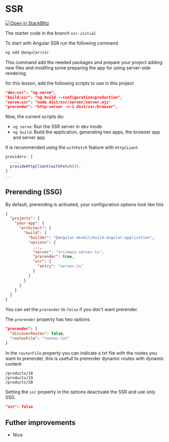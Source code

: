 # SSR

[![Open in StackBlitz](https://developer.stackblitz.com/img/open_in_stackblitz.svg)](https://stackblitz.com/edit/angularssrlesson?file=README.md)

The starter code in the branch `ssr-initial`

To start with Angular SSR run the following command

```sh
ng add @angular/ssr
```

This command add the needed packages and prepare your project adding new files and modifing some preparing the app for using server-side rendering


for this lesson, add the following scripts to use in this project

```json
"dev:ssr": "ng serve",
"build:ssr": "ng build --configuration=production",
"serve:ssr": "node dist/ssr/server/server.mjs"
"prerender": "http-server -c-1 dist/ssr/browser",
```
Now, the current scripts do:

- `ng serve`: Run the SSR server in dev mode
- `ng build`: Build the application, generating two apps, the browser app and server app

It is recommended using the `withFetch` feature with `HttpCLient`

```ts
providers: [
  ...,
  provideHttpClient(withFetch()),
]
...
```

## Prerending (SSG)

By default, prerending is activated, your configuration options look like this

```json
{
  "projects": {
    "your-app": {
      "architect": {
        "build": {
          "builder": "@angular-devkit/build-angular:application",
          "options": {
            ...,
            "server": "src/main.server.ts",
            "prerender": true,
            "ssr": {
              "entry": "server.ts"
            }
          }
        }
      }
    }
  }
}
```

You can set the `prerender` to `false` if you don't want prerender.

The `prerender` property has two options

```json
"prerender": {
  "discoverRoutes": false,
  "routesFile": "routes.txt"
}
```

In the `routerFile` property you can indicate a txt file with the routes you want to prerender, this is usefull to prerender dynamic routes with dynamic content

```
/products/18
/products/19
/products/20
```

Setting the `ssr` property in the options deactivate the SSR and use only SSG.

```json
"ssr": false
```

## Futher improvements

- Nice

